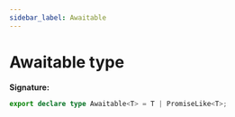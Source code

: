 ```yaml
---
sidebar_label: Awaitable
---
```

# Awaitable type


**Signature:**

```typescript
export declare type Awaitable<T> = T | PromiseLike<T>;
```
